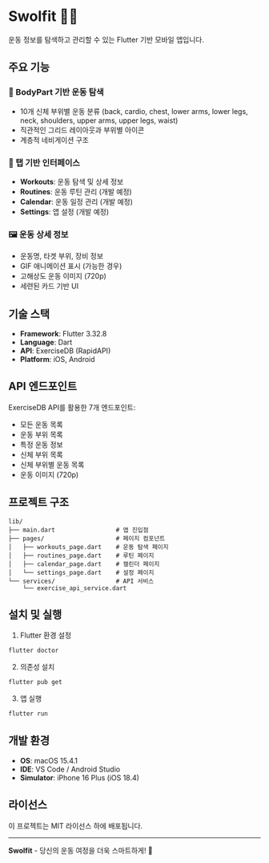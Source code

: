 # Swolfit 🏋️‍♂️

운동 정보를 탐색하고 관리할 수 있는 Flutter 기반 모바일 앱입니다.

## 주요 기능

### 🎯 BodyPart 기반 운동 탐색
- 10개 신체 부위별 운동 분류 (back, cardio, chest, lower arms, lower legs, neck, shoulders, upper arms, upper legs, waist)
- 직관적인 그리드 레이아웃과 부위별 아이콘
- 계층적 네비게이션 구조

### 📱 탭 기반 인터페이스
- **Workouts**: 운동 탐색 및 상세 정보
- **Routines**: 운동 루틴 관리 (개발 예정)
- **Calendar**: 운동 일정 관리 (개발 예정)
- **Settings**: 앱 설정 (개발 예정)

### 🖼️ 운동 상세 정보
- 운동명, 타겟 부위, 장비 정보
- GIF 애니메이션 표시 (가능한 경우)
- 고해상도 운동 이미지 (720p)
- 세련된 카드 기반 UI

## 기술 스택

- **Framework**: Flutter 3.32.8
- **Language**: Dart
- **API**: ExerciseDB (RapidAPI)
- **Platform**: iOS, Android

## API 엔드포인트

ExerciseDB API를 활용한 7개 엔드포인트:
- 모든 운동 목록
- 운동 부위 목록
- 특정 운동 정보
- 신체 부위 목록
- 신체 부위별 운동 목록
- 운동 이미지 (720p)

## 프로젝트 구조

```
lib/
├── main.dart                 # 앱 진입점
├── pages/                    # 페이지 컴포넌트
│   ├── workouts_page.dart    # 운동 탐색 페이지
│   ├── routines_page.dart    # 루틴 페이지
│   ├── calendar_page.dart    # 캘린더 페이지
│   └── settings_page.dart    # 설정 페이지
└── services/                 # API 서비스
    └── exercise_api_service.dart
```

## 설치 및 실행

1. Flutter 환경 설정
```bash
flutter doctor
```

2. 의존성 설치
```bash
flutter pub get
```

3. 앱 실행
```bash
flutter run
```

## 개발 환경

- **OS**: macOS 15.4.1
- **IDE**: VS Code / Android Studio
- **Simulator**: iPhone 16 Plus (iOS 18.4)

## 라이선스

이 프로젝트는 MIT 라이선스 하에 배포됩니다.

---

**Swolfit** - 당신의 운동 여정을 더욱 스마트하게! 💪
